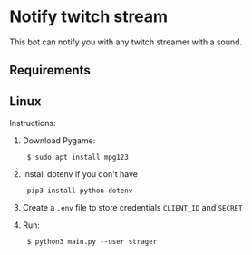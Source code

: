 # Notify twitch stream

This bot can notify you with any twitch streamer with a sound.

## Requirements

## Linux

Instructions:

1. Download Pygame:

        $ sudo apt install mpg123

2. Install dotenv if you don't have

        pip3 install python-dotenv

3. Create a `.env` file to store credentials `CLIENT_ID` and `SECRET`

4. Run:

        $ python3 main.py --user strager
